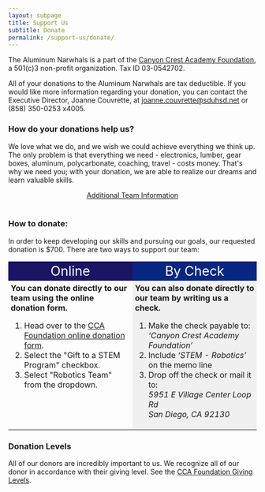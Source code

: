 ```yaml
---
layout: subpage
title: Support Us
subtitle: Donate
permalink: /support-us/donate/
---
```


The Aluminum Narwhals is a part of the [Canyon Crest Academy Foundation](http://canyoncrestfoundation.org/), a 501(c)3 non-profit organization. Tax ID 03-0542702.

All of your donations to the Aluminum Narwhals are tax deductible. If you would like more information regarding your donation, you can contact the Executive Director, Joanne Couvrette, at [joanne.couvrette@sduhsd.net](mailto:joanne.couvrette@sduhsd.net) or (858) 350-0253 x4005.

### How do your donations help us?
We love what we do, and we wish we could achieve everything we think up. The only problem is that everything we need - electronics, lumber, gear boxes, aluminum, polycarbonate, coaching, travel - costs money. That's why we need you; with your donation, we are able to realize our dreams and learn valuable skills.

<div>
<a href="/resources/">
<div class="button hover_animate" style="text-align: center;">
Additional Team Information
</div>
</a>
</div>
<br>

### How to donate:
In order to keep developing our skills and pursuing our goals, our requested donation is $700. There are two ways to support our team:

<table width="100%">
<tr>
<td width="50%" style="text-align: center; background: #1b1464">
<font style="font-size:20pt; color: white;">Online</font>
<br>
</td>
<td width="50%" style="text-align: center; background: #072682">
<font style="font-size:20pt; color: white;">By Check</font>
</td>
</tr>
<tr>
<td width="50%" style="padding:5px;vertical-align: top;">
<b>You can donate directly to our team using the online donation form.</b>
<ol>
<li>Head over to the <a href="https://interland3.donorperfect.net/weblink/weblink.aspx?name=E113627&id=20">CCA Foundation online donation form</a>.</li>
<li>Select the "Gift to a STEM Program" checkbox.</li>
<li>Select "Robotics Team" from the dropdown.</li>
</ol>

</td>
<td width="50%" style="padding:5px;vertical-align: top; background: #f0f0f0">
<b>You can also donate directly to our team by writing us a check.</b>
<ol>
<li>Make the check payable to:</li>
<i>‘Canyon Crest Academy Foundation’</i>
<li>Include <i>‘STEM - Robotics’</i> on the memo line</li>
<li>Drop off the check or mail it to:</li>
<i>5951 E Village Center Loop Rd <br>
San Diego, CA 92130</i>
</ol>
</td>
</tr>
</table>

### Donation Levels
All of our donors are incredibly important to us. We recognize all of our donor in accordance with their giving level. See the [CCA Foundation Giving Levels](http://www.canyoncrestfoundation.org/recognition/giving-levels-and-donor-premiums).
